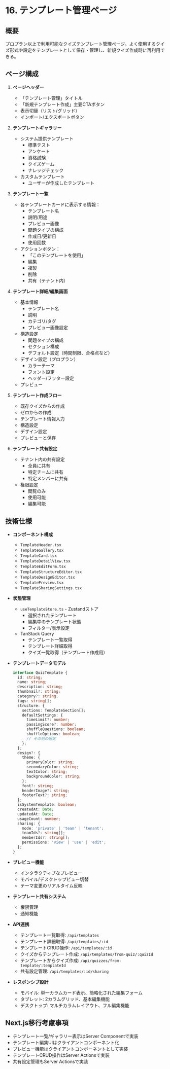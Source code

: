 # 16. テンプレート管理ページ

## 概要
プロプラン以上で利用可能なクイズテンプレート管理ページ。よく使用するクイズ形式や設定をテンプレートとして保存・管理し、新規クイズ作成時に再利用できる。

## ページ構成
1. **ページヘッダー**
   - 「テンプレート管理」タイトル
   - 「新規テンプレート作成」主要CTAボタン
   - 表示切替（リスト/グリッド）
   - インポート/エクスポートボタン

2. **テンプレートギャラリー**
   - システム提供テンプレート
     - 標準テスト
     - アンケート
     - 資格試験
     - クイズゲーム
     - ナレッジチェック
   - カスタムテンプレート
     - ユーザーが作成したテンプレート

3. **テンプレート一覧**
   - 各テンプレートカードに表示する情報：
     - テンプレート名
     - 説明/用途
     - プレビュー画像
     - 問題タイプの構成
     - 作成日/更新日
     - 使用回数
   - アクションボタン：
     - 「このテンプレートを使用」
     - 編集
     - 複製
     - 削除
     - 共有（テナント内）

4. **テンプレート詳細/編集画面**
   - 基本情報
     - テンプレート名
     - 説明
     - カテゴリ/タグ
     - プレビュー画像設定
   - 構造設定
     - 問題タイプの構成
     - セクション構成
     - デフォルト設定（時間制限、合格点など）
   - デザイン設定（プロプラン）
     - カラーテーマ
     - フォント設定
     - ヘッダー/フッター設定
   - プレビュー

5. **テンプレート作成フロー**
   - 既存クイズからの作成
   - ゼロからの作成
   - テンプレート情報入力
   - 構造設定
   - デザイン設定
   - プレビューと保存

6. **テンプレート共有設定**
   - テナント内の共有設定
     - 全員に共有
     - 特定チームに共有
     - 特定メンバーに共有
   - 権限設定
     - 閲覧のみ
     - 使用可能
     - 編集可能

## 技術仕様
- **コンポーネント構成**
  - `TemplateHeader.tsx`
  - `TemplateGallery.tsx`
  - `TemplateCard.tsx`
  - `TemplateDetailView.tsx`
  - `TemplateEditForm.tsx`
  - `TemplateStructureEditor.tsx`
  - `TemplateDesignEditor.tsx`
  - `TemplatePreview.tsx`
  - `TemplateSharingSettings.tsx`

- **状態管理**
  - `useTemplateStore.ts` - Zustandストア
    - 選択されたテンプレート
    - 編集中のテンプレート状態
    - フィルター/表示設定
  - TanStack Query
    - テンプレート一覧取得
    - テンプレート詳細取得
    - クイズ一覧取得（テンプレート作成用）

- **テンプレートデータモデル**
  ```typescript
  interface QuizTemplate {
    id: string;
    name: string;
    description: string;
    thumbnail?: string;
    category?: string;
    tags: string[];
    structure: {
      sections: TemplateSection[];
      defaultSettings: {
        timeLimit?: number;
        passingScore?: number;
        shuffleQuestions: boolean;
        shuffleOptions: boolean;
        // その他の設定
      };
    };
    design?: {
      theme: {
        primaryColor: string;
        secondaryColor: string;
        textColor: string;
        backgroundColor: string;
      };
      font?: string;
      headerImage?: string;
      footerText?: string;
    };
    isSystemTemplate: boolean;
    createdAt: Date;
    updatedAt: Date;
    usageCount: number;
    sharing: {
      mode: 'private' | 'team' | 'tenant';
      teamIds?: string[];
      memberIds?: string[];
      permissions: 'view' | 'use' | 'edit';
    };
  }
  ```

- **プレビュー機能**
  - インタラクティブなプレビュー
  - モバイル/デスクトップビュー切替
  - テーマ変更のリアルタイム反映

- **テンプレート共有システム**
  - 権限管理
  - 通知機能

- **API連携**
  - テンプレート一覧取得: `/api/templates`
  - テンプレート詳細取得: `/api/templates/:id`
  - テンプレートCRUD操作: `/api/templates/:id`
  - クイズからテンプレート作成: `/api/templates/from-quiz/:quizId`
  - テンプレートからクイズ作成: `/api/quizzes/from-template/:templateId`
  - 共有設定管理: `/api/templates/:id/sharing`

- **レスポンシブ設計**
  - モバイル: 単一カラムカード表示、簡略化された編集フォーム
  - タブレット: 2カラムグリッド、基本編集機能
  - デスクトップ: マルチカラムレイアウト、フル編集機能

## Next.js移行考慮事項
- テンプレート一覧/ギャラリー表示はServer Componentで実装
- テンプレート編集UIはクライアントコンポーネント化
- プレビュー機能はクライアントコンポーネントとして実装
- テンプレートCRUD操作はServer Actionsで実装
- 共有設定管理もServer Actionsで実装